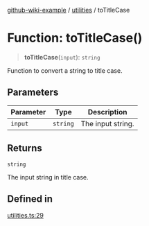 [github-wiki-example](../wiki/Home) / [utilities](../wiki/utilities) / toTitleCase

# Function: toTitleCase()

> **toTitleCase**(`input`): `string`

Function to convert a string to title case.

## Parameters

| Parameter | Type | Description |
| ------ | ------ | ------ |
| `input` | `string` | The input string. |

## Returns

`string`

The input string in title case.

## Defined in

[utilities.ts:29](https://github.com/typedoc2md/dummy-typescript-api/blob/main/src/utilities.ts#L29)
